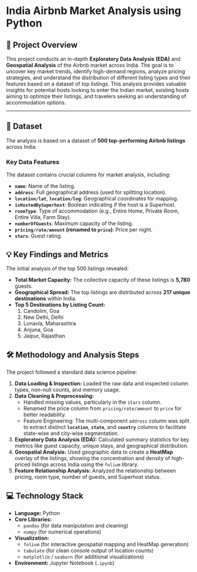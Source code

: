 # India Airbnb Market Analysis using Python

## 🎯 Project Overview
This project conducts an in-depth **Exploratory Data Analysis (EDA)** and **Geospatial Analysis** of the Airbnb market across India. The goal is to uncover key market trends, identify high-demand regions, analyze pricing strategies, and understand the distribution of different listing types and their features based on a dataset of top listings.
This analysis provides valuable insights for potential hosts looking to enter the Indian market, existing hosts aiming to optimize their listings, and travelers seeking an understanding of accommodation options.

---
## 📁 Dataset
The analysis is based on a dataset of **500 top-performing Airbnb listings** across India.

### Key Data Features
The dataset contains crucial columns for market analysis, including:

* **`name`**: Name of the listing.
* **`address`**: Full geographical address (used for splitting location).
* **`location/lat`**, **`location/lng`**: Geographical coordinates for mapping.
* **`isHostedBySuperhost`**: Boolean indicating if the host is a Superhost.
* **`roomType`**: Type of accommodation (e.g., Entire Home, Private Room, Entire Villa, Farm Stay).
* **`numberOfGuests`**: Maximum capacity of the listing.
* **`pricing/rate/amount` (renamed to `price`)**: Price per night.
* **`stars`**: Guest rating.

## 💡 Key Findings and Metrics
The initial analysis of the top 500 listings revealed:

* **Total Market Capacity:** The collective capacity of these listings is **5,780** guests.
* **Geographical Spread:** The top listings are distributed across **217 unique destinations** within India.
* **Top 5 Destinations by Listing Count:**
    1.  Candolim, Goa
    2.  New Delhi, Delhi
    3.  Lonavla, Maharashtra
    4.  Anjuna, Goa
    5.  Jaipur, Rajasthan

## 🛠️ Methodology and Analysis Steps
The project followed a standard data science pipeline:

1.  **Data Loading & Inspection:** Loaded the raw data and inspected column types, non-null counts, and memory usage.
2.  **Data Cleaning & Preprocessing:**
    * Handled missing values, particularly in the `stars` column.
    * Renamed the price column from `pricing/rate/amount` to `price` for better readability.
    * Feature Engineering: The multi-component `address` column was split to extract distinct **`location`**, **`state`**, and **`country`** columns to facilitate state-wise and city-wise segmentation.
3.  **Exploratory Data Analysis (EDA):** Calculated summary statistics for key metrics like guest capacity, unique stays, and geographical distribution.
4.  **Geospatial Analysis:** Used geographic data to create a **HeatMap** overlay of the listings, showing the concentration and density of high-priced listings across India using the `folium` library.
5.  **Feature Relationship Analysis:** Analyzed the relationship between pricing, room type, number of guests, and Superhost status.

## 💻 Technology Stack

* **Language:** Python
* **Core Libraries:**
    * `pandas` (for data manipulation and cleaning)
    * `numpy` (for numerical operations)
* **Visualization:**
    * `folium` (for interactive geospatial mapping and HeatMap generation)
    * `tabulate` (for clean console output of location counts)
    * `matplotlib` / `seaborn` (for additional visualizations)
* **Environment:** Jupyter Notebook (`.ipynb`)
